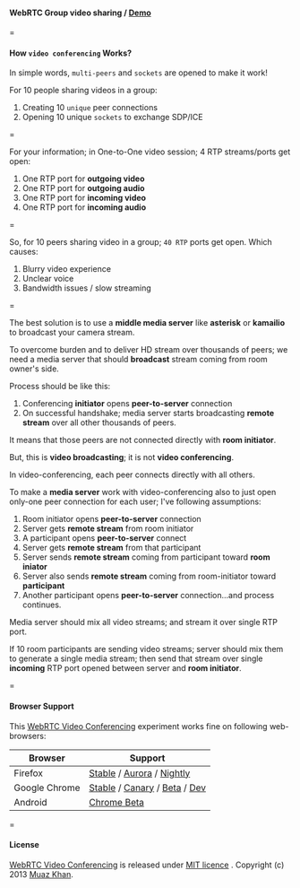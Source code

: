 #### WebRTC Group video sharing / [Demo](https://www.webrtc-experiment.com/video-conferencing/)

=

#### How `video conferencing` Works?

In simple words, `multi-peers` and `sockets` are opened to make it work!

For 10 people sharing videos in a group:

1. Creating 10 `unique` peer connections
2. Opening 10 unique `sockets` to exchange SDP/ICE

=

For your information; in One-to-One video session; 4 RTP streams/ports get open:

1. One RTP port for **outgoing video**
2. One RTP port for **outgoing audio**
3. One RTP port for **incoming video**
4. One RTP port for **incoming audio**

=

So, for 10 peers sharing video in a group; `40 RTP` ports get open. Which causes:

1. Blurry video experience
2. Unclear voice
3. Bandwidth issues / slow streaming

=

The best solution is to use a **middle media server** like **asterisk** or **kamailio** to broadcast your camera stream. 

To overcome burden and to deliver HD stream over thousands of peers; we need a media server that should **broadcast** stream coming from room owner's side.

Process should be like this:

1. Conferencing **initiator** opens **peer-to-server** connection
2. On successful handshake; media server starts broadcasting **remote stream** over all other thousands of peers.

It means that those peers are not connected directly with **room initiator**.

But, this is **video broadcasting**; it is not **video conferencing**.

In video-conferencing, each peer connects directly with all others.

To make a **media server** work with video-conferencing also to just open only-one peer connection for each user; I've following assumptions:

1. Room initiator opens **peer-to-server** connection
2. Server gets **remote stream** from room initiator
3. A participant opens **peer-to-server** connect
4. Server gets **remote stream** from that participant
5. Server sends **remote stream** coming from participant toward **room iniator**
6. Server also sends **remote stream** coming from room-initiator toward **participant**
7. Another participant opens **peer-to-server** connection...and process continues.

Media server should mix all video streams; and stream it over single RTP port.

If 10 room participants are sending video streams; server should mix them to generate a single media stream; then send that stream over single **incoming** RTP port opened between server and **room initiator**.

=

#### Browser Support

This [WebRTC Video Conferencing](https://www.webrtc-experiment.com/video-conferencing/) experiment works fine on following web-browsers:

| Browser        | Support           |
| ------------- |-------------|
| Firefox | [Stable](http://www.mozilla.org/en-US/firefox/new/) / [Aurora](http://www.mozilla.org/en-US/firefox/aurora/) / [Nightly](http://nightly.mozilla.org/) |
| Google Chrome | [Stable](https://www.google.com/intl/en_uk/chrome/browser/) / [Canary](https://www.google.com/intl/en/chrome/browser/canary.html) / [Beta](https://www.google.com/intl/en/chrome/browser/beta.html) / [Dev](https://www.google.com/intl/en/chrome/browser/index.html?extra=devchannel#eula) |
| Android | [Chrome Beta](https://play.google.com/store/apps/details?id=com.chrome.beta&hl=en) |

=

#### License

[WebRTC Video Conferencing](https://www.webrtc-experiment.com/video-conferencing/) is released under [MIT licence](https://www.webrtc-experiment.com/licence/) . Copyright (c) 2013 [Muaz Khan](https://plus.google.com/100325991024054712503).
